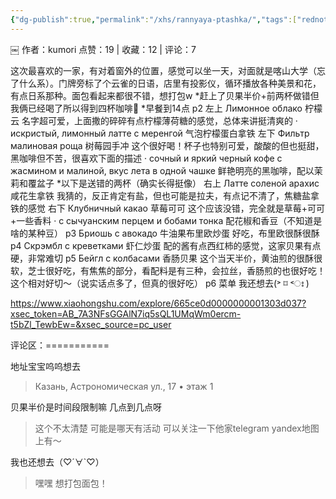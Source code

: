 ```yaml
---
{"dg-publish":true,"permalink":"/xhs/rannyaya-ptashka/","tags":["rednote"],"noteIcon":"","updated":"2025-03-17T21:40:10.346+08:00"}
---
```


￼
作者：kumori
点赞：19   |   收藏：12   |   评论：7

这次最喜欢的一家，有对着窗外的位置，感觉可以坐一天，对面就是喀山大学（忘了什么系）。门牌旁标了个云雀的日语，店里有投影仪，循环播放各种美景和花，有点日系那种。面包看起来都很不错，想打包w
*赶上了贝果半价+前两杯做错但我俩已经喝了所以得到四杯咖啡🤣
*早餐到14点
p2 左上 Лимонное облако 柠檬云 名字超可爱，上面撒的碎碎有点柠檬薄荷糖的感觉，总体来讲挺清爽的
· искристый, лимонный латте с меренгой 气泡柠檬蛋白拿铁
左下 Фильтр малиновая роща 树莓园手冲 这个很好喝！杯子也特别可爱，酸酸的但也挺甜，黑咖啡但不苦，很喜欢下面的描述
· сочный и яркий черный кофе с жасмином и малиной, вкус лета в одной чашке 鲜艳明亮的黑咖啡，配以茉莉和覆盆子
*以下是送错的两杯（确实长得挺像）
右上 Латте соленой арахис 咸花生拿铁 我猜的，反正肯定有盐，但也可能是拉夫，有点记不清了，焦糖盐拿铁的感觉
右下 Клубничный какао 草莓可可 这个应该没错，完全就是草莓+可可+一些香料
· с сычуанским перцем и бобами тонка 配花椒和香豆（不知道是啥的某种豆）
p3 Бриошь с авокадо 牛油果布里欧炒蛋 好吃，布里欧很酥很酥
p4 Скрэмбл с креветками 虾仁炒蛋 配的酱有点西红柿的感觉，这家贝果有点硬，非常难切
p5 Бейгл с колбасами 香肠贝果 这个当天半价，黄油煎的很酥很软，芝士很好吃，有焦焦的部分，看配料是有三种，会拉丝，香肠煎的也很好吃！这个相对好切～（说实话点多了，但真的很好吃）
p6 菜单
我还想去(˃ ⌑ ˂ഃ )

https://www.xiaohongshu.com/explore/665ce0d0000000001303d037?xsec_token=AB_7A3NFsGGAlN7iq5sQL1UMqWm0ercm-t5bZl_TewbEw=&xsec_source=pc_user

评论区：===========

地址宝宝呜呜想去

> Казань, Астрономическая ул., 17 • этаж 1

贝果半价是时间段限制嘛 几点到几点呀

> 这个不太清楚 可能是哪天有活动 可以关注一下他家telegram yandex地图上有～

我也还想去（♡´∀`♡）

> 嘿嘿 想打包面包！